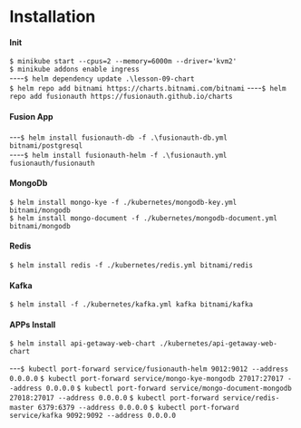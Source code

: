 # Installation

#### Init
`$ minikube start --cpus=2 --memory=6000m --driver='kvm2'`  
`$ minikube addons enable ingress`  
----`$ helm dependency update .\lesson-09-chart`  
`$ helm repo add bitnami https://charts.bitnami.com/bitnami`
----`$ helm repo add fusionauth https://fusionauth.github.io/charts`

#### Fusion App
---`$ helm install fusionauth-db -f .\fusionauth-db.yml bitnami/postgresql`  
----`$ helm install fusionauth-helm -f .\fusionauth.yml fusionauth/fusionauth`  

#### MongoDb
`$ helm install mongo-kye -f ./kubernetes/mongodb-key.yml bitnami/mongodb`  
`$ helm install mongo-document -f ./kubernetes/mongodb-document.yml bitnami/mongodb`  

#### Redis
`$ helm install redis -f ./kubernetes/redis.yml bitnami/redis` 

#### Kafka
`$ helm install -f ./kubernetes/kafka.yml kafka bitnami/kafka`

#### APPs Install
`$ helm install api-getaway-web-chart ./kubernetes/api-getaway-web-chart`  

---`$ kubectl port-forward service/fusionauth-helm 9012:9012 --address 0.0.0.0`
`$ kubectl port-forward service/mongo-kye-mongodb 27017:27017 --address 0.0.0.0`
`$ kubectl port-forward service/mongo-document-mongodb 27018:27017 --address 0.0.0.0`
`$ kubectl port-forward service/redis-master 6379:6379 --address 0.0.0.0`
`$ kubectl port-forward service/kafka 9092:9092 --address 0.0.0.0`